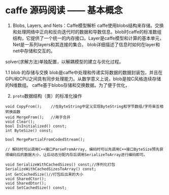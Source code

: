 # caffe 源码阅读 —— 基本概念


1. Blobs, Layers, and Nets：Caffe模型解析
 caffe使用blobs结构来存储。交换和处理网络中正向和反向迭代时的数据和导数信息。blob时caffe的标准数组结构，它提供了一个统一的内存接口。Layer是caffe模型和计算的基本单元，Net是一系列layers和其连接的集合。
 blob详细描述了信息时如何在layer和net中存储和交互的。
 
 solver(求解方法)单独配置，以解耦模型的建立与优化过程。

 1.1 blob 的存储与交换
 blob是caffe中处理和传递实际数据的数据封装包，并且在GPU和CPU之间具有同步处理能力。从数学意义上说，blob是按C风格连续存储的N维数组。
 caffe基于blobs存储和交换数据。为了便于优化，
 


2. `proto`数据结构（类）的标准化操作
```
void CopyFrom();	//在ByteString中定义实现ByteString和字节数组/字符串互相转换函数
void MergeFrom();	//用于合并
void Clear();
bool IsInitialized() const;
int ByteSize() const;

bool MergePartialFromCodedStream();

// 解码时可以调用C++接口ParseFromArray, 编码时可以先调用C++接口ByteSize预先获得编码后的数据大小，让后动态分配内存后调用SerializeToArray进行编码即可。

void SerializeWithCachedSizes() const;//序列化打包
SerializeWithCachedSizesToArray() const;
int GetCachedSize()//打包后出来的大小
void SharedCtor();
void SharedDtor();
void SetCachedSize() const;
```
